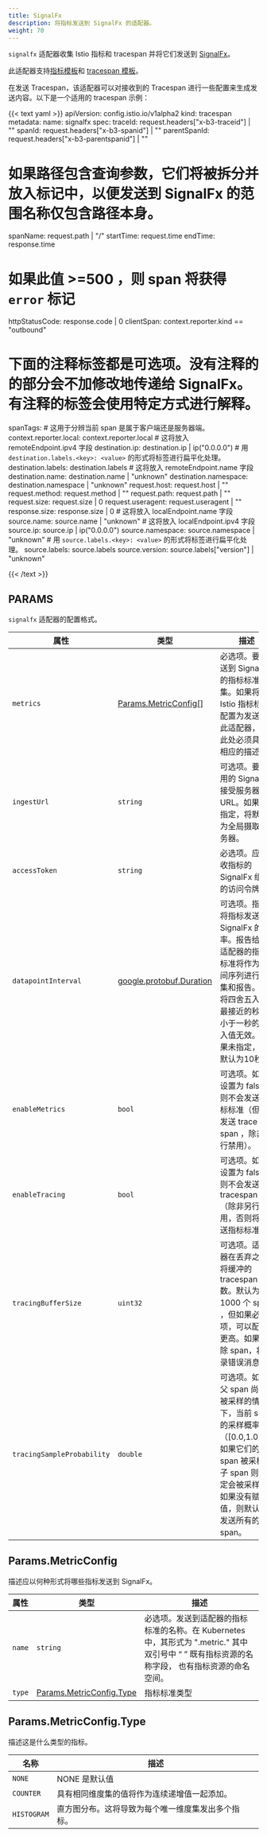```yaml
---
title: SignalFx
description: 将指标发送到 SignalFx 的适配器。
weight: 70
---
```


`signalfx` 适配器收集 Istio 指标和 tracespan 并将它们发送到 [SignalFx](https://signalfx.com)。

此适配器支持[指标模板](/zh/docs/reference/config/policy-and-telemetry/templates/metric/)和 [tracespan 模板](/zh/docs/reference/config/policy-and-telemetry/templates/tracespan/)。

在发送 Tracespan，该适配器可以对接收到的 Tracespan 进行一些配置来生成发送内容。以下是一个适用的 tracespan 示例：

{{< text yaml >}}
apiVersion: config.istio.io/v1alpha2
kind: tracespan
metadata:
  name: signalfx
spec:
  traceId: request.headers["x-b3-traceid"] | ""
  spanId: request.headers["x-b3-spanid"] | ""
  parentSpanId: request.headers["x-b3-parentspanid"] | ""
  # 如果路径包含查询参数，它们将被拆分并放入标记中，以便发送到 SignalFx 的范围名称仅包含路径本身。
  spanName: request.path | "/"
  startTime: request.time
  endTime: response.time
  # 如果此值 >=500 ，则 span 将获得 `error` 标记
  httpStatusCode: response.code | 0
  clientSpan: context.reporter.kind == "outbound"
  # 下面的注释标签都是可选项。没有注释的的部分会不加修改地传递给 SignalFx。有注释的标签会使用特定方式进行解释。
  spanTags:
    # 这用于分辨当前 span 是属于客户端还是服务器端。
    context.reporter.local: context.reporter.local
    # 这将放入 remoteEndpoint.ipv4 字段
    destination.ip: destination.ip | ip("0.0.0.0")
    # 用 `destination.labels.<key>: <value>` 的形式将标签进行扁平化处理。
    destination.labels: destination.labels
    #  这将放入 remoteEndpoint.name 字段
    destination.name: destination.name | "unknown"
    destination.namespace: destination.namespace | "unknown"
    request.host: request.host | ""
    request.method: request.method | ""
    request.path: request.path | ""
    request.size: request.size | 0
    request.useragent: request.useragent | ""
    response.size: response.size | 0
    # 这将放入 localEndpoint.name 字段
    source.name: source.name | "unknown"
    # 这将放入 localEndpoint.ipv4 字段
    source.ip: source.ip | ip("0.0.0.0")
    source.namespace: source.namespace | "unknown"
    # 用 `source.labels.<key>: <value>` 的形式将标签进行扁平化处理。
    source.labels: source.labels
    source.version: source.labels["version"] | "unknown"

{{< /text >}}

## PARAMS

`signalfx` 适配器的配置格式。

| 属性 | 类型 | 描述 |
| --- | --- | --- |
| `metrics` | [Params.MetricConfig[]](#Params-MetricConfig) | 必选项。要发送到 SignalFx 的指标标准集。如果将 Istio 指标标准配置为发送到此适配器，则此处必须具有相应的描述。|
| `ingestUrl` | `string` | 可选项。要使用的 SignalFx 接受服务器的 URL。如果未指定，将默认为全局摄取服务器。|
| `accessToken` | `string` | 必选项。应接收指标的 SignalFx 组织的访问令牌。|
| `datapointInterval` | [google.protobuf.Duration](https://developers.google.com/protocol-buffers/docs/reference/google.protobuf#google.protobuf.Duration) | 可选项。指定将指标发送到 SignalFx 的频率。报告给此适配器的指标标准将作为时间序列进行收集和报告。这将四舍五入到最接近的秒，小于一秒的舍入值无效。如果未指定，则默认为10秒。|
| `enableMetrics` | `bool` | 可选项。如果设置为 false，则不会发送指标标准（但将发送 trace span ，除非另行禁用）。|
| `enableTracing` | `bool` | 可选项。如果设置为 false，则不会发送 tracespan （除非另行禁用，否则将发送指标标准）。|
| `tracingBufferSize` | `uint32` | 可选项。适配器在丢弃之前将缓冲的 tracespan 数。默认为 1000 个 span ，但如果必选项，可以配置更高。如果删除 span，将记录错误消息。|
| `tracingSampleProbability` | `double` | 可选项。如果父 span 尚未被采样的情况下，当前 span 的采样概率为（[0.0,1.0]）。如果它们的父 span 被采样，子 span 则一定会被采样。如果没有赋值，则默认为发送所有的 span。|

## Params.MetricConfig

描述应以何种形式将哪些指标发送到 SignalFx。

| 属性 | 类型 | 描述 |
| --- | --- | --- |
| `name` | `string` | 必选项。发送到适配器的指标标准的名称。在 Kubernetes 中，其形式为 ".metric." 其中双引号中 “ ” 既有指标资源的名称字段， 也有指标资源的命名空间。|
| `type` | [Params.MetricConfig.Type](#Params-MetricConfig-Type) | 指标标准类型  |

## Params.MetricConfig.Type

描述这是什么类型的指标。

| 名称 | 描述 |
| --- | --- |
| `NONE` | NONE 是默认值  |
| `COUNTER` | 具有相同维度集的值将作为连续递增值一起添加。|
| `HISTOGRAM` | 直方图分布。这将导致为每个唯一维度集发出多个指标。 |
